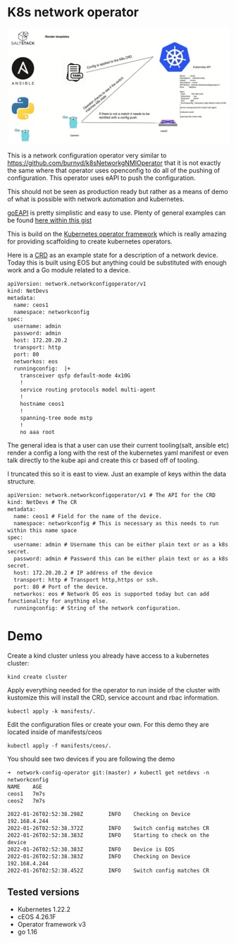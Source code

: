 # K8s network operator

![Alt text](/images/operator.jpg?raw=true "overall")

This is a network configuration operator very similar to https://github.com/burnyd/k8sNetworkgNMIOperator that it is not exactly the same where that operator uses openconfig to do all of the pushing of configuration.  This operator uses eAPI to push the configuration.

This should not be seen as production ready but rather as a means of demo of what is possible with network automation and kubernetes.

[goEAPI](https://github.com/aristanetworks/goeapi) is pretty simplistic and easy to use.  Plenty of general examples can be found [here within this gist](https://gist.github.com/burnyd/4d742ecbd2010d5e725f3649954f7370)

This is build on the [Kubernetes operator framework](https://operatorframework.io/) which is really amazing for providing scaffolding to create kubernetes operators.

Here is a [CRD](https://kubernetes.io/docs/concepts/extend-kubernetes/api-extension/custom-resources/) as an example state for a description of a network device.  Today this is built using EOS but anything could be substituted with enough work and a Go module related to a device.

```shell
apiVersion: network.networkconfigoperator/v1
kind: NetDevs
metadata:
  name: ceos1
  namespace: networkconfig
spec:
  username: admin
  password: admin
  host: 172.20.20.2
  transport: http
  port: 80
  networkos: eos
  runningconfig:  |+
    transceiver qsfp default-mode 4x10G
    !
    service routing protocols model multi-agent
    !
    hostname ceos1
    !
    spanning-tree mode mstp
    !
    no aaa root

```

The general idea is that a user can use their current tooling(salt, ansible etc) render a config a long with the rest of the kubernetes yaml manifest or even talk directly to the kube api and create this cr based off of tooling.

I truncated this so it is east to view.  Just an example of keys within the data structure.
```
apiVersion: network.networkconfigoperator/v1 # The API for the CRD
kind: NetDevs # The CR
metadata:
  name: ceos1 # Field for the name of the device.
  namespace: networkconfig # This is necessary as this needs to run within this name space
spec:
  username: admin # Username this can be either plain text or as a k8s secret.
  password: admin # Password this can be either plain text or as a k8s secret.
  host: 172.20.20.2 # IP address of the device
  transport: http # Transport http,https or ssh.
  port: 80 # Port of the device.
  networkos: eos # Network OS eos is supported today but can add functionality for anything else.
  runningconfig: # String of the network configuration.

```


# Demo

Create a kind cluster unless you already have access to a kubernetes cluster:
```
kind create cluster
```

Apply everything needed for the operator to run inside of the cluster with kustomize this will install the CRD, service account and rbac information.
```
kubectl apply -k manifests/.
```

Edit the configuration files or create your own. For this demo they are located inside of manifests/ceos
```
kubectl apply -f manifests/ceos/.
```

You should see two devices if you are following the demo
```
➜  network-config-operator git:(master) ✗ kubectl get netdevs -n networkconfig
NAME    AGE
ceos1   7m7s
ceos2   7m7s
```

```
2022-01-26T02:52:38.298Z        INFO    Checking on Device 192.168.4.244
2022-01-26T02:52:38.372Z        INFO    Switch config matches CR
2022-01-26T02:52:38.383Z        INFO    Starting to check on the device
2022-01-26T02:52:38.383Z        INFO    Device is EOS
2022-01-26T02:52:38.383Z        INFO    Checking on Device 192.168.4.244
2022-01-26T02:52:38.452Z        INFO    Switch config matches CR
```

## Tested versions
- Kubernetes 1.22.2
- cEOS 4.26.1F
- Operator framework v3
- go 1.16